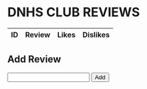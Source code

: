 <html>
    <head>
        <style>
            .role {
                color: red;
            }
        </style>
    </head>
    <body>
        <h1 class="text-center m-5 text-success">DNHS CLUB REVIEWS</h1>
        <div class="table-responsive mx-5">
            <table class="table table-hover table-bordered border-secondary mb-5">
                <thead>
                    <tr>
                        <th scope="col">ID</th>
                        <th scope="col">Review</th>
                        <th scope="col">Likes</th>
                        <th scope="col">Dislikes</th>
                    </tr>
                </thead>
                <tbody class="table-group-divider" id="reviews">
                </tbody>
            </table>
        </div>
        <div>
        <h2 class="text-left m-5 text-success">Add Review</h2>
        <input type="text" id="review" name="review" size="20" required>
        <button class="btn btn-success text-nowrap my-3 mx-5" type="submit" onclick="add_review()">Add</button>
        </div>
        <script type="text/javascript">
            // prepare fetch urls
            // const review_url = "http://localhost:8192/database/reviews";
            const review_url = "https://rebeccaaa.tk/database/reviews";
            const params = new URLSearchParams(window.location.search);
            let club_id = params.get("id");
            const get_url = review_url + "/" + club_id;
            const reviewContainer = document.getElementById("reviews");
            // prepare fetch GET options
            const options = {
                method: 'GET', // *GET, POST, PUT, DELETE, etc.
                // mode: 'cors', // no-cors, *cors, same-origin
                cache: 'default', // *default, no-cache, reload, force-cache, only-if-cached
                // credentials: 'same-origin', // include, same-origin, omit
                headers: {
                'Content-Type': 'application/json'
                // 'Content-Type': 'application/x-www-form-urlencoded',
                },
            };
            // fetch the API
            fetch(get_url, options)
                // response is a RESTful "promise" on any successful fetch
                .then(response => {
                // check for response errors
                if (response.status !== 200) {
                    error('GET API response failure: ' + response.status);
                    return;
                }
                // valid response will have JSON data
                response.json().then(data => {
                    for (const row of data) {
                        console.log(row);
                        // columns
                        const tr = document.createElement("tr");
                        const review_id = document.createElement("td");
                        const review = document.createElement("td");
                        const likes = document.createElement("td");
                        const dislikes = document.createElement("td");
                        // accessing JSON values
                        review_id.innerHTML = row.id;
                        review.innerHTML = row.text;
                        likes.innerHTML = '<a href="#" onclick="like_review(\'' + row.id + '\')">' + row.likes + '</a>';
                        dislikes.innerHTML = '<a href="#" onclick="dislike_review(\'' + row.id + '\')">' + row.dislikes + '</a>';
                        // add all columns to the row
                        tr.appendChild(review_id);
                        tr.appendChild(review);
                        tr.appendChild(likes);
                        tr.appendChild(dislikes);
                        // add row to table
                        reviewContainer.appendChild(tr);
                    }    
                })
            })
            // catch fetch errors (ie Nginx ACCESS to server blocked)
            .catch(err => {
                error(err + " " + get_url);
            });
            // Something went wrong with actions or responses
            function error(err) {
                // log as Error in console
                console.log(err);
                // append error to resultContainer
                const tr = document.createElement("tr");
                const td = document.createElement("td");
                td.innerHTML = err;
                tr.appendChild(td);
                reviewContainer.appendChild(tr);
            }
            const addreview_url = "https://rebeccaaa.tk/database/addreview/" + club_id;
            function add_review(){
                var review_text = document.getElementById("review").value;
                // store data in JavaScript object
                console.log(review_text);
                const options = {
                    method: 'POST',
                    mode: 'cors',
                    cache: 'no-cache',
                    credentials: 'include',
                    headers: {
                    'Content-Type': 'text/html; charset=utf-8'
                    },
                    body: review_text, // convert to JSON
                };
                fetch(addreview_url, options)
                .then(response => {
                    // check for response errors
                    if (response.status !== 201) {
                        error('POST API response failure: ' + response.status);
                        return;
                    }
                    // valid response
                    console.log(review_text);
                    // redirect on successful add review
                    window.location.href = window.location;
                }) 
                // catch fetch errors (ie Nginx ACCESS to server blocked)
                .catch(err => {
                    error(err + " " + url);
                });
            }    
            function like_review(review_id){
                // store data in JavaScript object
                const options = {
                    method: 'PUT',
                    //mode: 'cors',
                    cache: 'default',
                    //credentials: 'include',
                    headers: {
                    'Content-Type': 'text/html; charset=utf-8'
                    },
                };
                var like_api_url = "https://rebeccaaa.tk/database/like/" + review_id;
                fetch(like_api_url, options)
                .then(response => {
                    // check for response errors
                    if (response.status !== 200) {
                        error('PUT API response failure: ' + response.status);
                        return;
                    }
                    // redirect on successful add review
                    window.location.href = window.location;
                }) 
                // catch fetch errors (ie Nginx ACCESS to server blocked)
                .catch(err => {
                    error(err + " " + like_api_url);
                });
            } 
            function dislike_review(review_id){
                // store data in JavaScript object
                const options = {
                    method: 'PUT',
                    // mode: 'cors',
                    cache: 'default',
                    // credentials: 'include',
                    headers: {
                    'Content-Type': 'text/html; charset=utf-8'
                    },
                };
                var dislike_api_url = "https://rebeccaaa.tk/database/dislike/" + review_id;
                fetch(dislike_api_url, options)
                .then(response => {
                    // check for response errors
                    if (response.status !== 200) {
                        error('PUT API response failure: ' + response.status);
                        return;
                    }
                    // redirect on successful add review
                    window.location.href = window.location;
                }) 
                // catch fetch errors (ie Nginx ACCESS to server blocked)
                .catch(err => {
                    error(err + " " + dislike_api_url);
                });
            }    
        </script>
    </body>
</html>
